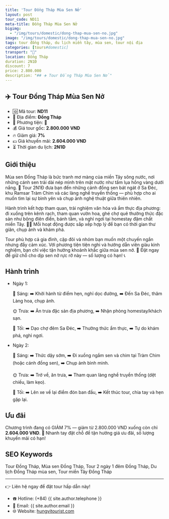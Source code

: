 ```yaml
---
title: 'Tour Đồng Tháp Mùa Sen Nở'
layout: post
tour_code: ND11
meta-title: Đồng Tháp Mùa Sen Nở
bigimg:
  - "/img/tours/domestic/dong-thap-mua-sen-no.jpg"
image: "/img/tours/domestic/dong-thap-mua-sen-no.jpg"
tags: tour đồng tháp, du lịch miền tây, mùa sen, tour nội địa
categories: [tours#domestic]
transport: "🚌"
location: Đồng Tháp
duration: 2N1Đ
discount: 7
price: 2.800.000
description: "## ✈️ Tour Đồng Tháp Mùa Sen Nở"
---
```


## ✈️ Tour Đồng Tháp Mùa Sen Nở 

- 🆔 Mã tour: **ND11**
- 📍 Địa điểm: **Đồng Tháp**
- 🚗 Phương tiện: **🚌**
- 💰 Giá tour gốc: **2.800.000 VND**
- 🔥 Giảm giá: **7%**
- 💵 Giá khuyến mãi: **2.604.000 VND**
- ⏳ Thời gian du lịch: **2N1Đ**


## Giới thiệu
Mùa sen Đồng Tháp là bức tranh mơ màng của miền Tây sông nước, nơi những cánh sen trải dài nép mình trên mặt nước như tấm lụa hồng vàng dưới nắng. 🌸 Tour 2N1Đ đưa bạn đến những cánh đồng sen bát ngát ở Sa Đéc, khu Ramsar Tràm Chim và các làng nghề truyền thống — phù hợp cho ai muốn tìm lại sự bình yên và chụp ảnh nghệ thuật giữa thiên nhiên.

Hành trình kết hợp tham quan, trải nghiệm văn hóa và ẩm thực địa phương: đi xuồng trên kênh rạch, tham quan vườn hoa, ghé chợ quê thưởng thức đặc sản như bông điên điển, bánh tằm, và nghỉ ngơi tại homestay đậm chất miền Tây. 🚤🍜 Mỗi hoạt động được sắp xếp hợp lý để bạn có thời gian thư giãn, chụp ảnh và khám phá.

Tour phù hợp cả gia đình, cặp đôi và nhóm bạn muốn một chuyến ngắn nhưng đầy cảm xúc. Với phương tiện tiện nghi và hướng dẫn viên giàu kinh nghiệm, bạn chỉ việc tận hưởng khoảnh khắc giữa mùa sen nở. 🌿 Đặt ngay để giữ chỗ cho dịp sen nở rực rỡ này — số lượng có hạn! 📞

## Hành trình
- Ngày 1:

  🌅 Sáng: ➡️ Khởi hành từ điểm hẹn, nghỉ dọc đường, ➡️ Đến Sa Đéc, thăm Làng hoa, chụp ảnh.

  🌞 Trưa: ➡️ Ăn trưa đặc sản địa phương, ➡️ Nhận phòng homestay/khách sạn.

  🌙 Tối: ➡️ Dạo chợ đêm Sa Đéc, ➡️ Thưởng thức ẩm thực, ➡️ Tự do khám phá, nghỉ ngơi.
- Ngày 2:

  🌅 Sáng: ➡️ Thức dậy sớm, ➡️ Đi xuồng ngắm sen và chim tại Tràm Chim (hoặc cánh đồng sen), ➡️ Chụp ảnh bình minh.

  🌞 Trưa: ➡️ Trở về, ăn trưa, ➡️ Tham quan làng nghề truyền thống (dệt chiếu, làm kẹo).

  🌙 Tối: ➡️ Lên xe về lại điểm đón ban đầu, ➡️ Kết thúc tour, chia tay và hẹn gặp lại.

## Ưu đãi
Chương trình đang có GIẢM 7% — giảm từ 2.800.000 VND xuống còn chỉ **2.604.000 VND**. 🎉 Nhanh tay đặt chỗ để tận hưởng giá ưu đãi, số lượng khuyến mãi có hạn!

## SEO Keywords
Tour Đồng Tháp, Mùa sen Đồng Tháp, Tour 2 ngày 1 đêm Đồng Tháp, Du lịch Đồng Tháp mùa sen, Tour miền Tây Đồng Tháp

---

👉 Liên hệ ngay để đặt tour hấp dẫn này!

- ☎️ Hotline: (+84) {{ site.author.telephone }}
- 📧 Email: {{ site.author.email }}
- 🌐 Website: [hungvitourist.com](https://hungvitourist.com)

